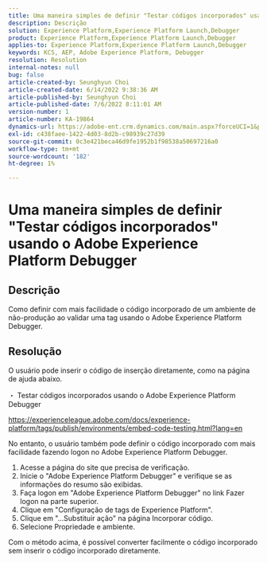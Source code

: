 ```yaml
---
title: Uma maneira simples de definir "Testar códigos incorporados" usando o Adobe Experience Platform Debugger
description: Descrição
solution: Experience Platform,Experience Platform Launch,Debugger
product: Experience Platform,Experience Platform Launch,Debugger
applies-to: Experience Platform,Experience Platform Launch,Debugger
keywords: KCS, AEP, Adobe Experience Platform, Debugger
resolution: Resolution
internal-notes: null
bug: false
article-created-by: Seunghyun Choi
article-created-date: 6/14/2022 9:38:36 AM
article-published-by: Seunghyun Choi
article-published-date: 7/6/2022 8:11:01 AM
version-number: 1
article-number: KA-19864
dynamics-url: https://adobe-ent.crm.dynamics.com/main.aspx?forceUCI=1&pagetype=entityrecord&etn=knowledgearticle&id=5741b3bf-c5eb-ec11-bb3d-000d3a5c4292
exl-id: c438faee-1422-4d03-8d2b-c98939c27d39
source-git-commit: 0c3e421beca46d9fe1952b1f98538a50697216a0
workflow-type: tm+mt
source-wordcount: '182'
ht-degree: 1%

---
```


# Uma maneira simples de definir &quot;Testar códigos incorporados&quot; usando o Adobe Experience Platform Debugger

## Descrição

Como definir com mais facilidade o código incorporado de um ambiente de não-produção ao validar uma tag usando o Adobe Experience Platform Debugger. 

## Resolução


O usuário pode inserir o código de inserção diretamente, como na página de ajuda abaixo.

・ Testar códigos incorporados usando o Adobe Experience Platform Debugger

https://experienceleague.adobe.com/docs/experience-platform/tags/publish/environments/embed-code-testing.html?lang=en

No entanto, o usuário também pode definir o código incorporado com mais facilidade fazendo logon no Adobe Experience Platform Debugger.

1. Acesse a página do site que precisa de verificação.
2. Inicie o &quot;Adobe Experience Platform Debugger&quot; e verifique se as informações do resumo são exibidas.
3. Faça logon em &quot;Adobe Experience Platform Debugger&quot; no link Fazer logon na parte superior.
4. Clique em &quot;Configuração de tags de Experience Platform&quot;.
5. Clique em &quot;...Substituir ação&quot; na página Incorporar código.
6. Selecione Propriedade e ambiente.

Com o método acima, é possível converter facilmente o código incorporado sem inserir o código incorporado diretamente.
